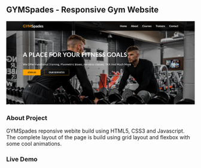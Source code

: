 ## GYMSpades - Responsive Gym Website

![](img/landing-page.png)

### About Project

GYMSpades reponsive webite build using HTML5, CSS3 and Javascript. The complete layout of the page is build using grid layout and flexbox with some cool animations.

### Live Demo


